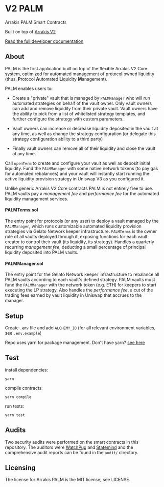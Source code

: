 # V2 PALM

Arrakis PALM Smart Contracts

Built on top of [Arrakis V2](https://github.com/ArrakisFinance/v2-core)

[Read the full developer documentation](https://docs.arrakis.fi)

## About

PALM is the first application built on top of the flexible Arrakis V2 Core system, optimized for automated management of protocol owned liquidity (thus, **P**rotocol **A**utomated **L**iquidity **M**anagement).

PALM enables users to:

- Create a "private" vault that is managed by `PALMManager` who will run automated strategies on behalf of the vault owner. Only vault owners can add and remove liquidity from their private vault.
  Vault owners have the ability to pick from a list of whitelisted strategy templates, and further configure the strategy with custom parameters.

- Vault owners can increase or decrease liquidity deposited in the vault at any time, as well as change the strategy configuration (or delegate this strategy configuration ability to a third party)

- Finally vault owners can remove all of their liquidity and close the vault at any time.

Call `openTerm` to create and configure your vault as well as deposit initial liquidity. Fund the `PALMManager` with some native network tokens (to pay gas for automated rebalances) and your vault will instantly start running the active liquidity provision strategy in Uniswap V3 as you configured it.

Unlike generic Arrakis V2 Core contracts PALM is not entirely free to use. PALM vaults pay a _management fee_ and _performance fee_ for the automated liquidity management services.

#### PALMTerms.sol

The entry point for protocols (or any user) to deploy a vault managed by the `PALMManager`, which runs customizable automated liquidity provision strategies via Gelato Network keeper infrastructure. `PALMTerms` is the owner role of all vaults deployed through it, exposing functions for each vault creator to control their vault (its liquidity, its strategy). Handles a quarterly recurring _management fee_, deducting a small percentage of principal liquidity deposited into PALM vaults.

#### PALMManager.sol

The entry point for the Gelato Network keeper infrastructure to rebalance all PALM vaults according to each vault's defined strategy. PALM vaults must fund the `PALMManager` with the network token (e.g. ETH) for keepers to start executing the LP strategy. Also handles the _performance fee_, a cut of the trading fees earned by vault liquidity in Uniswap that accrues to the manager.

## Setup

Create `.env` file and add `ALCHEMY_ID` (for all relevant environment variables, see `.env.example`)

Repo uses yarn for package management. Don't have yarn? [see here](https://classic.yarnpkg.com/lang/en/docs/install/#mac-stable)

## Test

install dependencies:

```
yarn
```

compile contracts:

```
yarn compile
```

run tests:

```
yarn test
```

## Audits

Two security audits were performed on the smart contracts in this repository. The auditors were [WatchPug](https://www.watchpug.org/) and [Statemind](https://statemind.io/) and the comprehensive audit reports can be found in the `audit/` directory.

## Licensing

The license for Arrakis PALM is the MIT license, see LICENSE.
